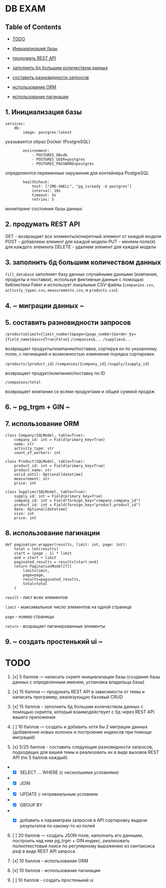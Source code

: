 
# DB EXAM

## Table of Contents

- [TODO](#todo)

- [Инициализация базы](#1-инициализация-базы)
- [продумать REST API](#2-продумать-rest-api)
- [заполнить бд большим количеством данных](#3-заполнить-бд-большим-количеством-данных)
- [составить разновидности запросов](#5-составить-разновидности-запросов)
- [использование ORM](#7-использование-orm)
- [использование пагинации](#8-использование-пагинации)
  

## 1. Инициализация базы

```
services:
	db:
		image: postgres:latest
```
указывается образ Docker (PostgreSQL)
```
		environment:
			- POSTGRES_DB=db
			- POSTGRES_USER=postgres
			- POSTGRES_PASSWORD=postgres
```

определяются переменные окружения для контейнера PostgreSQL
```
		healthcheck:
			test: ["CMD-SHELL", "pg_isready -U postgres"]
			interval: 10s
			timeout: 5s
			retries: 5
```
  мониторинг состояния базы данных
  

## 2. продумать REST API
  GET - возвращает все элементы/конкретный элемент от каждой модели
  POST -  добавляем элемент для каждой модели 
  PUT - меняем поле(я) для каждого элемента
  DELETE - удаляем элемент для каждой модели
  

## 3. заполнить бд большим количеством данных

`fill_database` заполняет базу данных случайными данными (компания, продукты и поставки), используя фиктивные данные с помощью библиотеки Faker и использует локальные CSV-файлы (`companies.csv`, `activity_types.csv`, `measurements.csv`, и `products.csv`).
  

## 4. ~ миграции данных ~

  

## 5. составить разновидности запросов
`/products&limit={limit_number}&page={page_number}&order_by={field_name}&asc={True|False}`
`/companies&...`
`/supplies&...`

возвращает продукты/компании/поставки, сортируя их по указанному полю, с пагинацией и возможностью изменения порядка сортировки


`/products/{product_id}` 
`/companies/{company_id}` 
`/supply/{supply_id}` 

возвращает продукт/компанию/поставку по ID


`/companies/total` 

возвращает компании со всеми продуктами и общей суммой продаж
  

## 6. ~ pg_trgm + GIN ~

## 7. использование ORM

```
class Company(SQLModel, table=True):
	company_id: int = Field(primary_key=True)
	name: str
	activity_type: str
	count_of_workers: int

class Product(SQLModel, table=True):
	product_id: int = Field(primary_key=True)
	product_name: str
	valid_until: Optional[datetime]
	measurement: str
	price: int

class Supplies(SQLModel, table=True):
	supply_id: int = Field(primary_key=True)
	company_id: int = Field(foreign_key="company.company_id")
	product_id: int = Field(foreign_key="product.product_id")
	date: Optional[datetime]
	size: int
	price: int
```

  
## 8. использование пагинации

```
def pagination_wrapper(results, limit: int, page: int):
	total = len(results)
	start = (page - 1) * limit
	end = start + limit
	paginated_results = results[start:end]
	return PaginationModel[T](
		limit=limit,
		page=page,
		results=paginated_results,
		total=total
	)
```
`result` - лист всех элементов

`limit` - максимальное число элементов на одной странице

`page` - номер страницы


`return` - возращает пагинированные элементы
  

## 9. ~ создать простенький ui ~

  

# TODO

1. [x] 5 баллов — написать скрипт инициализации базы (создание базы данных с определенным именем, установка владельца базы)

  
2. [x] 15 баллов — продумать REST API в зависимости от темы и написать программу, реализующую базовый CRUD


3. [x] 15 баллов - заполнить бд большим количеством данных с помощью скрипта, который взаимодействует с бд через REST API вашего приложения
  

4. [ ] 10 баллов — создать и добавить хотя бы 2 миграции данных (добавление новых колонок и построение индексов при помощи миграций)
  

5. [x] 5/25 баллов - составить следующие разновидности запросов, подходящих для вашей темы и реализовать их в виде вызовов REST API (по 5 баллов каждый):
-  - [x] SELECT ... WHERE (с несколькими условиями)
-  - [x] JOIN
-  - [x] UPDATE с нетривиальным условием
-  - [x] GROUP BY
-  - [x] добавить к параметрам запросов в API сортировку выдачи результатов по какому-то из полей


6. [ ] 20 баллов — создать JSON-поле, наполнить его данными, построить над ним pg_trgm + GIN индекс, реализовать полнотекстовый поиск по регулярному выражению из синтаксиса psql в виде REST API запроса


7. [x] 10 баллов - использование ORM


8. [x] 10 баллов - использование пагинации


9. [ ] 10 баллов - создать простенький ui